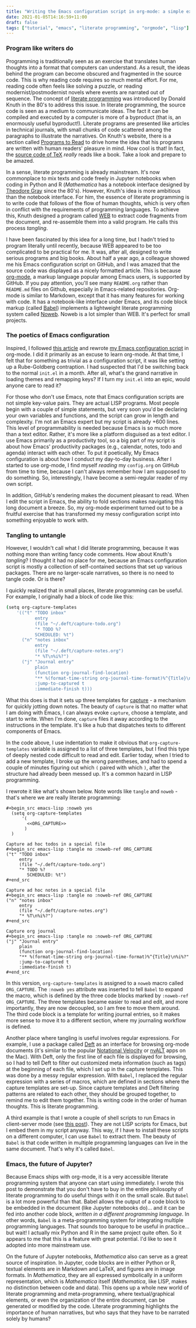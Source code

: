 ```yaml
---
title: "Writing the Emacs configuration script in org-mode: a simple example of literate programming"
date: 2021-01-05T14:16:59+11:00
draft: false
tags: ["tutorial", "emacs", "literate programming", "orgmode", "lisp"]
---
```

### Program like writers do
Programming is traditionally seen as an exercise that translates human thoughts into a format that computers can understand. As a result, the ideas behind the program can become obscured and fragmented in the source code. This is why reading code requires so much mental effort. For me, reading code often feels like solving a puzzle, or reading modernist/postmodernist novels where events are narrated out of sequence. The concept of [literate programming](https://en.wikipedia.org/wiki/Literate_programming) was introduced by Donald Knuth in the 80's to address this issue. In literate programming, the source code is seen as a medium to communicate ideas. The fact it can be compiled and executed by a computer is more of a byproduct (that is, an enormously useful byproduct!). Literate programs are presented like articles in technical journals, with small chunks of code scattered among the paragraphs to illustrate the narratives.  On Knuth's website, there is a section called [Programs to Read](https://cs.stanford.edu/~knuth/programs.html) to drive home the idea that his programs are written with human readers' pleasure in mind. How cool is that! In fact, the [source code of TeX](https://mirror.aarnet.edu.au/pub/CTAN/systems/knuth/dist/tex/tex.web) *really* reads like a book. Take a look and prepare to be amazed.

In a sense, literate programming is already mainstream. It's now commonplace to mix texts and code freely in Jupyter notebooks when coding in Python and R (_Mathematica_ has a notebook interface designed by [Theodore Gray](http://home.theodoregray.com) since the 80's). However, Knuth's idea is more ambitious than the notebook interface. For him, the essence of literate programming is to write code that follows of the flow of human thoughts, which is very often in conflict with the requirements of programming languages. To achieve this, Knuth designed a program called [WEB](https://en.wikipedia.org/wiki/Web_(programming_system)) to extract code fragments from the document, and re-assemble them into a valid program. He calls this process *tangling*.

I have been fascinated by this idea for a long time, but I hadn't tried to program literally until recently, because WEB appeared to be too complicated to be practical for me. It was, after all, designed to write serious programs and big books. About half a year ago, a colleague showed me his Emacs configuration script on GitHub, and I was amazed that the source code was displayed as a nicely formatted article. This is because [org-mode](https://orgmode.org), a markup language popular among Emacs users, is supported by GitHub. If you pay attention, you'll see many `README.org` rather than `README.md` files on Github, especially in Emacs-related repositories. Org-mode is similar to Markdown, except that it has many features for working with code. It has a  notebook-like interface under Emacs, and its code block markup (called [Babel](https://orgmode.org/worg/org-contrib/babel/)) implements a lightweight literate programming system called [Noweb](https://www.cs.tufts.edu/~nr/noweb/). Noweb is a lot simpler than WEB. It's perfect for small projects.

### The poetics of Emacs configuration

Inspired, I followed [this article](https://blog.thomasheartman.com/posts/configuring-emacs-with-org-mode-and-literate-programming) and rewrote [my Emacs configuration script](https://github.com/hsinhaoyu/.emacs.d) in org-mode. I did it primarily as an excuse to learn org-mode. At that time, I felt that for something as trivial as a configuration script, it was like setting up a Rube-Goldberg contraption. I had suspected that I'd be switching back to the normal `init.el` in a month. After all, what's the grand narrative in loading themes and remapping keys? If I turn my `init.el` into an epic, would anyone care to read it? 

For those who don't use Emacs, note that Emacs configuration scripts are not simple key-value pairs. They are actual LISP programs. Most people begin with a couple of simple statements, but very soon you'd be declaring your own variables and functions, and the script can grow in length and complexity. I'm not an Emacs expert but my script is already +600 lines. This level of programmability is needed because Emacs is so much more than a text editor. Rather, it's more like a platform disguised as a text editor. I use Emacs primarily as a productivity tool, so a big part of my script is about how Emacs' productivity packages (e.g., calendar, notes, todo and agenda) interact with each other. To put it poetically, My Emacs configuration is about how I conduct my day-to-day business. After I started to use org-mode, I find myself _reading_ my `config.org` on GitHub from time to time, because I can't always remember how I am supposed to do something. So, interestingly, I have become a semi-regular reader of my own script.

In addition, GitHub's rendering makes the document pleasant to read. When I edit the script in Emacs, the ability to fold sections makes navigating this long document a breeze. So, my org-mode experiment turned out to be a fruitful exercise that has transformed my messy configuration script into something enjoyable to work with.

### Tangling to untangle

However, I wouldn't call what I did literate programming, because it was nothing more than writing fancy code comments. How about Knuth's _tangling_? I thought it had no place for me, because an Emacs configuration script is mostly a collection of self-contained sections that set up various packages. There are no larger-scale narratives, so there is no need to tangle code. Or is there?

I quickly realized that in small places, literate programming can be useful. For example, I originally had a block of code like this:

```sh
(setq org-capture-templates
	'(("t" "TODO inbox"
           entry
           (file "~/.deft/capture-todo.org")
           "* TODO %?
		   SCHEDULED: %t")
      ("n" "notes inbox"
           entry
           (file "~/.deft/capture-notes.org")
		   "* %T\n%i%?")
	  ("j" "Journal entry"
           plain
           (function org-journal-find-location)
           "** %(format-time-string org-journal-time-format)%^{Title}\n%i%?"
           :jump-to-captured t
           :immediate-finish t)))
```

What this does is that it sets up three templates for [capture](https://orgmode.org/manual/Capture.html) - a mechanism for quickly jotting down notes. The beauty of `capture` is that no matter what I am doing with Emacs, I can always evoke `capture`, choose a template, and start to write. When I'm done, `capture` files it away according to the instructions in the template. It's like a hub that dispatches texts to different components of Emacs.

In the code above, I use indentation to make it obvious that `org-capture-templates` variable is assigned to a list of three templates, but I find this type of deeply nested code difficult to read and edit. Earlier today, when I tried to add a new template, I broke up the wrong parentheses, and had to spend a couple of minutes figuring out which `(` paired with which `)`, after the structure had already been messed up. It's a common hazard in LISP programming.

I rewrote it like what's shown below. Note words like `tangle` and `noweb` - that's where we are really literate programming:
```
#+begin_src emacs-lisp :noweb yes
  (setq org-capture-templates
      '(
        <<ORG_CAPTURE>>
       )
  )

Capture ad hoc todos in a special file
#+begin_src emacs-lisp :tangle no :noweb-ref ORG_CAPTURE
("t" "TODO inbox"
     entry
     (file "~/.deft/capture-todo.org")
     "* TODO %?
        SCHEDULED: %t")
#+end_src

Capture ad hoc notes in a special file
#+begin_src emacs-lisp :tangle no :noweb-ref ORG_CAPTURE
("n" "notes inbox"
     entry
     (file "~/.deft/capture-notes.org")
     "* %T\n%i%?")
#+end_src

Capture org journal
#+begin_src emacs-lisp :tangle no :noweb-ref ORG_CAPTURE
("j" "Journal entry"
     plain
     (function org-journal-find-location)
     "** %(format-time-string org-journal-time-format)%^{Title}\n%i%?"
     :jump-to-captured t
     :immediate-finish t)
#+end_src
```
In this version, `org-capture-templates` is assigned to a `noweb` macro called `ORG_CAPTURE`. The `:noweb yes` attribute was inserted to tell `Babel` to expand the macro, which is defined by the three code blocks marked by `:noweb-ref ORG_CAPTURE`. The three templates became easier to read and edit, and more importantly, they are now decoupled, so I am free to move them around. The third code block is a template for writing journal entries, so it makes more sense to move it to a different section, where my journaling workflow is defined.

Another place where tangling is useful involves regular expressions. For example, I use a package called [Deft](https://github.com/jrblevin/deft) as an interface for browsing org-mode documents (it's similar to the popular [Notational Velocity](https://notational.net) or [nvALT](https://brettterpstra.com/projects/nvalt/) apps on the Mac). With Deft, only the first line of each file is displayed for browsing, so I had to tell Deft to filter out customized meta information (such as tags) at the beginning of each file, which I set up in the capture templates. This was done by a messy regular expression. With `Babel`, I replaced the regular expression with a series of macros, which are defined in sections where the capture templates are set-up. Since capture templates and Deft filtering patterns are related to each other, they should be grouped together, to remind me to edit them together. This is writing code in the order of human thoughts. This is literate programming.

A third example is that I wrote a couple of shell scripts to run Emacs in client-server mode (see [this post](https://www.hhyu.org/posts/emacs_clientserver/)). They are not LISP scripts for Emacs, but I embed them in my script anyway. This way, if I have to install these scripts on a different computer, I can use `Babel` to extract them. The beauty of `Babel` is that code written in multiple programming languages can live in the same document. That's why it's called `Babel`.

### Emacs, the future of Jupyter?
Because Emacs ships with org-mode, it is a very accessible literate programming system that anyone can start using immediately. I wrote this post to demonstrate that you don't have to buy in the entire philosophy of literate programming to do useful things with it on the small scale. But `Babel` is a lot more powerful than that. Babel allows the output of a code block to be embedded in the document (like Jupyter notebooks do)... and it can be fed into another code block, _written in a different programming language_. In other words, `Babel` is a meta-programming system for integrating multiple programming languages. That sounds too baroque to be useful in practice... but wait! I actually mix Python and R in the same project quite often. So it appears to me that this is a feature with great potential. I'd like to see it adopted into more mainstream use.

On the future of Jupyter notebooks, _Mathematica_ also can serve as a great source of inspiration. In Jupyter, code blocks are in either Python or R, textual elements are in Markdown and LaTeX, and figures are in image formats. In _Mathematica_, they are all expressed symbolically in a uniform representation, which is _Mathematica_ itself (_Mathematica_, like LISP, makes no distinction between code and data). This opens up a whole new world of literate programming and meta-programming, where textual/graphical elements, or even the organization of the entire document, can be generated or modified by the code. Literate programming highlights the importance of human narratives, but who says that they have to be narrated solely by humans? 
